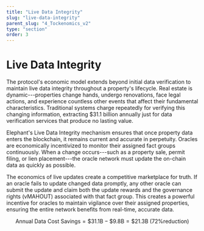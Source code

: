 ```yaml
---
title: "Live Data Integrity"
slug: "live-data-integrity"
parent_slug: "4_Tockenomics_v2"
type: "section"
order: 3
---
```


# Live Data Integrity

The protocol's economic model extends beyond initial data verification
to maintain live data integrity throughout a property's lifecycle. Real
estate is dynamic---properties change hands, undergo renovations, face
legal actions, and experience countless other events that affect their
fundamental characteristics. Traditional systems charge repeatedly for
verifying this changing information, extracting \$31.1 billion annually
just for data verification services that produce no lasting value.

Elephant's Live Data Integrity mechanism ensures that once property data
enters the blockchain, it remains current and accurate in perpetuity.
Oracles are economically incentivized to monitor their assigned fact
groups continuously. When a change occurs---such as a property sale,
permit filing, or lien placement---the oracle network must update the
on-chain data as quickly as possible.

The economics of live updates create a competitive marketplace for
truth. If an oracle fails to update changed data promptly, any other
oracle can submit the update and claim both the update rewards and the
governance rights (vMAHOUT) associated with that fact group. This
creates a powerful incentive for oracles to maintain vigilance over
their assigned properties, ensuring the entire network benefits from
real-time, accurate data.

$$\text{Annual Data Cost Savings} = \$31.1\text{B} - \$9.8\text{B} = \$21.3\text{B} \text{ (72\% reduction)}$$
